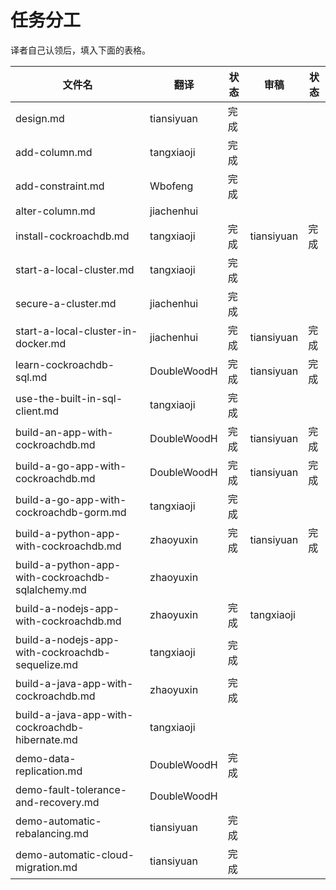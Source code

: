 # 任务分工

译者自己认领后，填入下面的表格。

| 文件名                                      | 翻译          | 状态   | 审稿         | 状态   |
| ---------------------------------------- | ----------- | ---- | ---------- | ---- |
| design.md                                | tiansiyuan  | 完成   |            |      |
| add-column.md                            | tangxiaoji  | 完成   |            |      |
| add-constraint.md                        | Wbofeng     | 完成   |            |      |
| alter-column.md                          | jiachenhui  |      |            |      |
| install-cockroachdb.md                   | tangxiaoji  | 完成   | tiansiyuan | 完成   |
| start-a-local-cluster.md                 | tangxiaoji  | 完成   |            |      |
| secure-a-cluster.md                      | jiachenhui  | 完成   |            |      |
| start-a-local-cluster-in-docker.md       | jiachenhui  | 完成   | tiansiyuan | 完成   |
| learn-cockroachdb-sql.md                 | DoubleWoodH | 完成   | tiansiyuan | 完成   |
| use-the-built-in-sql-client.md           | tangxiaoji  | 完成   |            |      |
| build-an-app-with-cockroachdb.md         | DoubleWoodH | 完成   | tiansiyuan | 完成   |
| build-a-go-app-with-cockroachdb.md       | DoubleWoodH | 完成   | tiansiyuan | 完成 |
| build-a-go-app-with-cockroachdb-gorm.md  | tangxiaoji  | 完成   |            |      |
| build-a-python-app-with-cockroachdb.md   | zhaoyuxin   | 完成   | tiansiyuan | 完成   |
| build-a-python-app-with-cockroachdb-sqlalchemy.md | zhaoyuxin   |      |            |      |
| build-a-nodejs-app-with-cockroachdb.md   | zhaoyuxin   | 完成   | tangxiaoji |      |
| build-a-nodejs-app-with-cockroachdb-sequelize.md | tangxiaoji  | 完成   |            |      |
| build-a-java-app-with-cockroachdb.md     | zhaoyuxin   | 完成   |            |      |
| build-a-java-app-with-cockroachdb-hibernate.md | tangxiaoji  |      |            |      |
| demo-data-replication.md                 | DoubleWoodH | 完成   |            |      |
| demo-fault-tolerance-and-recovery.md     | DoubleWoodH |      |            |      |
| demo-automatic-rebalancing.md            | tiansiyuan  | 完成   |            |      |
| demo-automatic-cloud-migration.md        | tiansiyuan  | 完成   |            |      |
